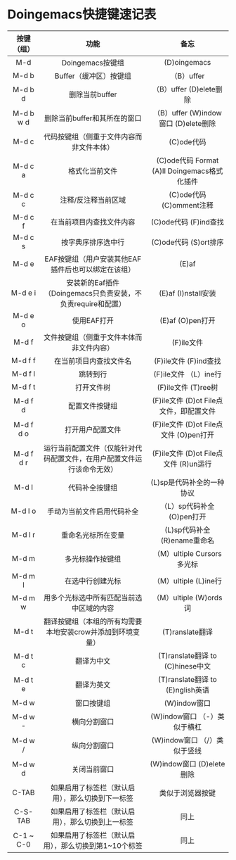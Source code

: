 # Doingemacs快捷键速记表

| 按键（组） | 功能                                                                   | 备忘                                         |
|:----------:|:----------------------------------------------------------------------:|:--------------------------------------------:|
| M-d        | Doingemacs按键组                                                       | (D)oingemacs                                 |
| M-d b      | Buffer（缓冲区）按键组                                                 | （B）uffer                                   |
| M-d b d    | 删除当前buffer                                                         | （B）uffer (D)elete删除                      |
| M-d b w d  | 删除当前buffer和其所在的窗口                                           | （B）uffer (W)indow窗口 (D)elete删除         |
| M-d c      | 代码按键组（侧重于文件内容而非文件本体）                               | (C)ode代码                                   |
| M-d c a    | 格式化当前文件                                                         | (C)ode代码 Format (A)ll Doingemacs格式化插件 |
| M-d c c    | 注释/反注释当前区域                                                    | (C)ode代码 (C)omment注释                     |
| M-d c f    | 在当前项目内查找文件内容                                               | (C)ode代码 (F)ind查找                        |
| M-d c s    | 按字典序排序选中行                                                     | (C)ode代码 (S)ort排序                        |
| M-d e      | EAF按键组（用户安装其他EAF插件后也可以绑定在该组）                     | (E)af                                        |
| M-d e i    | 安装新的Eaf插件（Doingemacs只负责安装，不负责require和配置）           | (E)af (I)nstall安装                          |
| M-d e o    | 使用EAF打开                                                            | (E)af (O)pen打开                             |
| M-d f      | 文件按键组（侧重于文件本体而非文件内容）                               | (F)ile文件                                   |
| M-d f f    | 在当前项目内查找文件名                                                 | (F)ile文件 (F)ind查找                        |
| M-d f l    | 跳转到行                                                               | (F)ile文件 （L）ine行                        |
| M-d f t    | 打开文件树                                                             | (F)ile文件 (T)ree树                          |
| M-d f d    | 配置文件按键组                                                         | (F)ile文件 (D)ot File点文件，即配置文件      |
| M-d f d o  | 打开用户配置文件                                                       | (F)ile文件 (D)ot File点文件 (O)pen打开       |
| M-d f d r  | 运行当前配置文件（仅能针对代码配置文件，在用户配置文件运行该命令无效） | (F)ile文件 (D)ot File点文件 (R)un运行        |
| M-d l      | 代码补全按键组                                                         | (L)sp是代码补全的一种协议                    |
| M-d l o    | 手动为当前文件启用代码补全                                             | （L）sp代码补全 (O)pen打开                   |
| M-d l r    | 重命名光标所在变量                                                     | (L)sp代码补全 (R)ename重命名                 |
| M-d m      | 多光标操作按键组                                                       | （M）ultiple Cursors多光标                   |
| M-d m l    | 在选中行创建光标                                                       | （M）ultiple (L)ine行                        |
| M-d m w    | 用多个光标选中所有匹配当前选中区域的内容                               | （M）ultiple (W)ords词                       |
| M-d t      | 翻译按键组（本组的所有均需要本地安装crow并添加到环境变量）             | (T)ranslate翻译                              |
| M-d t c    | 翻译为中文                                                             | (T)ranslate翻译 to (C)hinese中文             |
| M-d t e    | 翻译为英文                                                             | (T)ranslate翻译 to (E)nglish英语             |
| M-d w      | 窗口按键组                                                             | (W)indow窗口                                 |
| M-d w -    | 横向分割窗口                                                           | (W)indow窗口 （-）类似于横杠                 |
| M-d w /    | 纵向分割窗口                                                           | (W)indow窗口 （/）类似于竖线                 |
| M-d w d    | 关闭当前窗口                                                           | (W)indow窗口 (D)elete删除                    |
| C-TAB      | 如果启用了标签栏（默认启用），那么切换到下一标签                       | 类似于浏览器按键                             |
| C-S-TAB    | 如果启用了标签栏（默认启用），那么切换到上一标签                       | 同上                                         |
| C-1 ~ C-0  | 如果启用了标签栏（默认启用），那么切换到第1~10个标签                   | 同上                                         |
